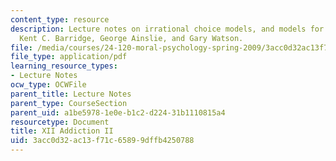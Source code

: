 ```yaml
---
content_type: resource
description: Lecture notes on irrational choice models, and models for addiction from
  Kent C. Barridge, George Ainslie, and Gary Watson.
file: /media/courses/24-120-moral-psychology-spring-2009/3acc0d32ac13f71c65899dffb4250788_MIT24_120s09_lec12.pdf
file_type: application/pdf
learning_resource_types:
- Lecture Notes
ocw_type: OCWFile
parent_title: Lecture Notes
parent_type: CourseSection
parent_uid: a1be5978-1e0e-b1c2-d224-31b1110815a4
resourcetype: Document
title: XII Addiction II
uid: 3acc0d32-ac13-f71c-6589-9dffb4250788
---
```

